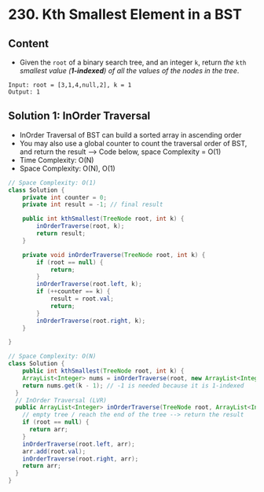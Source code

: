 # 230. Kth Smallest Element in a BST

## Content

* Given the `root` of a binary search tree, and an integer `k`, return *the* `kth` *smallest value (**1-indexed**) of all the values of the nodes in the tree*.

```
Input: root = [3,1,4,null,2], k = 1
Output: 1
```



## Solution 1: InOrder Traversal

* InOrder Traversal of BST can build a sorted array in ascending order
* You may also use a global counter to count the traversal order of BST, and return the result --> Code below, space Complexity = O(1)
* Time Complexity: O(N)
* Space Complexity: O(N), O(1)

```java
// Space Complexity: O(1)
class Solution {
    private int counter = 0;
    private int result = -1; // final result

    public int kthSmallest(TreeNode root, int k) {
        inOrderTraverse(root, k);
        return result;
    }

    private void inOrderTraverse(TreeNode root, int k) {
        if (root == null) {
            return;
        }
        inOrderTraverse(root.left, k);
        if (++counter == k) {
            result = root.val;
            return;
        }
        inOrderTraverse(root.right, k);
    }

}
```

```java
// Space Complexity: O(N)
class Solution {
	public int kthSmallest(TreeNode root, int k) {
    ArrayList<Integer> nums = inOrderTraverse(root, new ArrayList<Integer>());
    return nums.get(k - 1); // -1 is needed because it is 1-indexed
  }
  // InOrder Traversal (LVR)
  public ArrayList<Integer> inOrderTraverse(TreeNode root, ArrayList<Integer> arr) {
    // empty tree / reach the end of the tree --> return the result
    if (root == null) {
      return arr;
    } 
    inOrderTraverse(root.left, arr);
    arr.add(root.val);
    inOrderTraverse(root.right, arr);
    return arr;
  }
}
```

